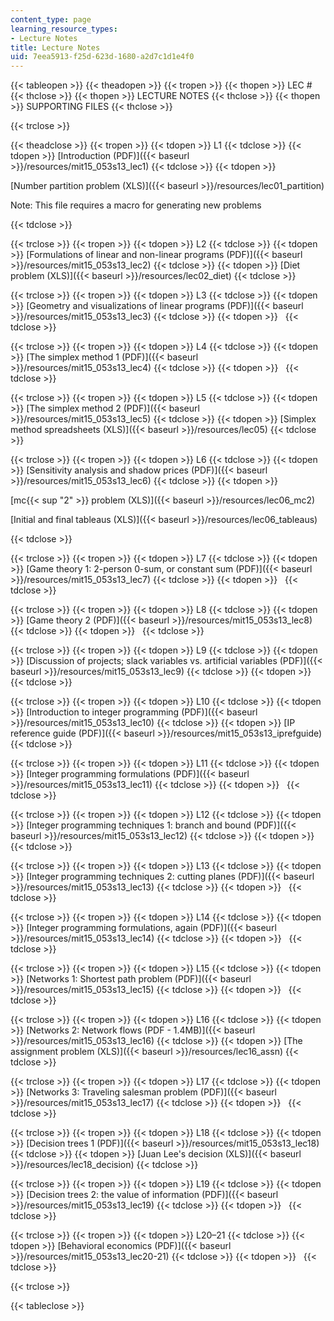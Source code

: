 ```yaml
---
content_type: page
learning_resource_types:
- Lecture Notes
title: Lecture Notes
uid: 7eea5913-f25d-623d-1680-a2d7c1d1e4f0
---
```


{{< tableopen >}}
{{< theadopen >}}
{{< tropen >}}
{{< thopen >}}
LEC #
{{< thclose >}}
{{< thopen >}}
LECTURE NOTES
{{< thclose >}}
{{< thopen >}}
SUPPORTING FILES
{{< thclose >}}

{{< trclose >}}

{{< theadclose >}}
{{< tropen >}}
{{< tdopen >}}
L1
{{< tdclose >}}
{{< tdopen >}}
[Introduction (PDF)]({{< baseurl >}}/resources/mit15_053s13_lec1)
{{< tdclose >}}
{{< tdopen >}}


[Number partition problem (XLS)]({{< baseurl >}}/resources/lec01_partition)

Note: This file requires a macro for generating new problems


{{< tdclose >}}

{{< trclose >}}
{{< tropen >}}
{{< tdopen >}}
L2
{{< tdclose >}}
{{< tdopen >}}
[Formulations of linear and non-linear programs (PDF)]({{< baseurl >}}/resources/mit15_053s13_lec2)
{{< tdclose >}}
{{< tdopen >}}
[Diet problem (XLS)]({{< baseurl >}}/resources/lec02_diet)
{{< tdclose >}}

{{< trclose >}}
{{< tropen >}}
{{< tdopen >}}
L3
{{< tdclose >}}
{{< tdopen >}}
[Geometry and visualizations of linear programs (PDF)]({{< baseurl >}}/resources/mit15_053s13_lec3)
{{< tdclose >}}
{{< tdopen >}}
 
{{< tdclose >}}

{{< trclose >}}
{{< tropen >}}
{{< tdopen >}}
L4
{{< tdclose >}}
{{< tdopen >}}
[The simplex method 1 (PDF)]({{< baseurl >}}/resources/mit15_053s13_lec4)
{{< tdclose >}}
{{< tdopen >}}
 
{{< tdclose >}}

{{< trclose >}}
{{< tropen >}}
{{< tdopen >}}
L5
{{< tdclose >}}
{{< tdopen >}}
[The simplex method 2 (PDF)]({{< baseurl >}}/resources/mit15_053s13_lec5)
{{< tdclose >}}
{{< tdopen >}}
[Simplex method spreadsheets (XLS)]({{< baseurl >}}/resources/lec05)
{{< tdclose >}}

{{< trclose >}}
{{< tropen >}}
{{< tdopen >}}
L6
{{< tdclose >}}
{{< tdopen >}}
[Sensitivity analysis and shadow prices (PDF)]({{< baseurl >}}/resources/mit15_053s13_lec6)
{{< tdclose >}}
{{< tdopen >}}


[mc{{< sup "2" >}} problem (XLS)]({{< baseurl >}}/resources/lec06_mc2)

[Initial and final tableaus (XLS)]({{< baseurl >}}/resources/lec06_tableaus)


{{< tdclose >}}

{{< trclose >}}
{{< tropen >}}
{{< tdopen >}}
L7
{{< tdclose >}}
{{< tdopen >}}
[Game theory 1: 2-person 0-sum, or constant sum (PDF)]({{< baseurl >}}/resources/mit15_053s13_lec7)
{{< tdclose >}}
{{< tdopen >}}
 
{{< tdclose >}}

{{< trclose >}}
{{< tropen >}}
{{< tdopen >}}
L8
{{< tdclose >}}
{{< tdopen >}}
[Game theory 2 (PDF)]({{< baseurl >}}/resources/mit15_053s13_lec8)
{{< tdclose >}}
{{< tdopen >}}
 
{{< tdclose >}}

{{< trclose >}}
{{< tropen >}}
{{< tdopen >}}
L9
{{< tdclose >}}
{{< tdopen >}}
[Discussion of projects; slack variables vs. artificial variables (PDF)]({{< baseurl >}}/resources/mit15_053s13_lec9)
{{< tdclose >}}
{{< tdopen >}}
 
{{< tdclose >}}

{{< trclose >}}
{{< tropen >}}
{{< tdopen >}}
L10
{{< tdclose >}}
{{< tdopen >}}
[Introduction to integer programming (PDF)]({{< baseurl >}}/resources/mit15_053s13_lec10)
{{< tdclose >}}
{{< tdopen >}}
[IP reference guide (PDF)]({{< baseurl >}}/resources/mit15_053s13_iprefguide)
{{< tdclose >}}

{{< trclose >}}
{{< tropen >}}
{{< tdopen >}}
L11
{{< tdclose >}}
{{< tdopen >}}
[Integer programming formulations (PDF)]({{< baseurl >}}/resources/mit15_053s13_lec11)
{{< tdclose >}}
{{< tdopen >}}
 
{{< tdclose >}}

{{< trclose >}}
{{< tropen >}}
{{< tdopen >}}
L12
{{< tdclose >}}
{{< tdopen >}}
[Integer programming techniques 1: branch and bound (PDF)]({{< baseurl >}}/resources/mit15_053s13_lec12)
{{< tdclose >}}
{{< tdopen >}}
 
{{< tdclose >}}

{{< trclose >}}
{{< tropen >}}
{{< tdopen >}}
L13
{{< tdclose >}}
{{< tdopen >}}
[Integer programming techniques 2: cutting planes (PDF)]({{< baseurl >}}/resources/mit15_053s13_lec13)
{{< tdclose >}}
{{< tdopen >}}
 
{{< tdclose >}}

{{< trclose >}}
{{< tropen >}}
{{< tdopen >}}
L14
{{< tdclose >}}
{{< tdopen >}}
[Integer programming formulations, again (PDF)]({{< baseurl >}}/resources/mit15_053s13_lec14)
{{< tdclose >}}
{{< tdopen >}}
 
{{< tdclose >}}

{{< trclose >}}
{{< tropen >}}
{{< tdopen >}}
L15
{{< tdclose >}}
{{< tdopen >}}
[Networks 1: Shortest path problem (PDF)]({{< baseurl >}}/resources/mit15_053s13_lec15)
{{< tdclose >}}
{{< tdopen >}}
 
{{< tdclose >}}

{{< trclose >}}
{{< tropen >}}
{{< tdopen >}}
L16
{{< tdclose >}}
{{< tdopen >}}
[Networks 2: Network flows (PDF - 1.4MB)]({{< baseurl >}}/resources/mit15_053s13_lec16)
{{< tdclose >}}
{{< tdopen >}}
[The assignment problem (XLS)]({{< baseurl >}}/resources/lec16_assn)
{{< tdclose >}}

{{< trclose >}}
{{< tropen >}}
{{< tdopen >}}
L17
{{< tdclose >}}
{{< tdopen >}}
[Networks 3: Traveling salesman problem (PDF)]({{< baseurl >}}/resources/mit15_053s13_lec17)
{{< tdclose >}}
{{< tdopen >}}
 
{{< tdclose >}}

{{< trclose >}}
{{< tropen >}}
{{< tdopen >}}
L18
{{< tdclose >}}
{{< tdopen >}}
[Decision trees 1 (PDF)]({{< baseurl >}}/resources/mit15_053s13_lec18)
{{< tdclose >}}
{{< tdopen >}}
[Juan Lee's decision (XLS)]({{< baseurl >}}/resources/lec18_decision)
{{< tdclose >}}

{{< trclose >}}
{{< tropen >}}
{{< tdopen >}}
L19
{{< tdclose >}}
{{< tdopen >}}
[Decision trees 2: the value of information (PDF)]({{< baseurl >}}/resources/mit15_053s13_lec19)
{{< tdclose >}}
{{< tdopen >}}
 
{{< tdclose >}}

{{< trclose >}}
{{< tropen >}}
{{< tdopen >}}
L20–21
{{< tdclose >}}
{{< tdopen >}}
[Behavioral economics (PDF)]({{< baseurl >}}/resources/mit15_053s13_lec20-21)
{{< tdclose >}}
{{< tdopen >}}
 
{{< tdclose >}}

{{< trclose >}}

{{< tableclose >}}
